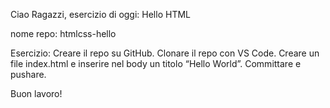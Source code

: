 Ciao Ragazzi,
esercizio di oggi: Hello HTML

nome repo: htmlcss-hello

Esercizio:
    Creare il repo su GitHub.
    Clonare il repo con VS Code.
    Creare un file index.html e inserire nel body un titolo “Hello World”.
    Committare e pushare.

Buon lavoro!